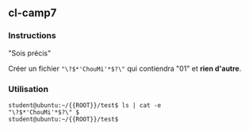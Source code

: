 ## cl-camp7

### Instructions

"Sois précis"

Créer un fichier `"\?$*'ChouMi'*$?\"` qui contiendra "01" et **rien d'autre**.

### Utilisation

```console
student@ubuntu:~/{{ROOT}}/test$ ls | cat -e
"\?$*'ChouMi'*$?\" $
student@ubuntu:~/{{ROOT}}/test$
```
